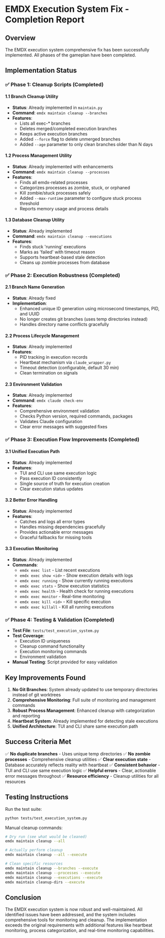 # EMDX Execution System Fix - Completion Report

## Overview

The EMDX execution system comprehensive fix has been successfully implemented. All phases of the gameplan have been completed.

## Implementation Status

### ✅ Phase 1: Cleanup Scripts (Completed)

#### 1.1 Branch Cleanup Utility
- **Status**: Already implemented in `maintain.py`
- **Command**: `emdx maintain cleanup --branches`
- **Features**:
  - Lists all exec-* branches
  - Deletes merged/completed execution branches  
  - Keeps active execution branches
  - Added `--force` flag to delete unmerged branches
  - Added `--age` parameter to only clean branches older than N days

#### 1.2 Process Management Utility  
- **Status**: Already implemented with enhancements
- **Command**: `emdx maintain cleanup --processes`
- **Features**:
  - Finds all emdx-related processes
  - Categorizes processes as zombie, stuck, or orphaned
  - Kill zombie/stuck processes safely
  - Added `--max-runtime` parameter to configure stuck process threshold
  - Reports memory usage and process details

#### 1.3 Database Cleanup Utility
- **Status**: Already implemented
- **Command**: `emdx maintain cleanup --executions`
- **Features**:
  - Finds stuck 'running' executions
  - Marks as 'failed' with timeout reason
  - Supports heartbeat-based stale detection
  - Cleans up zombie processes from database

### ✅ Phase 2: Execution Robustness (Completed)

#### 2.1 Branch Name Generation
- **Status**: Already fixed
- **Implementation**: 
  - Enhanced unique ID generation using microsecond timestamps, PID, and UUID
  - No longer creates git branches (uses temp directories instead)
  - Handles directory name conflicts gracefully

#### 2.2 Process Lifecycle Management
- **Status**: Already implemented
- **Features**:
  - PID tracking in execution records
  - Heartbeat mechanism via `claude_wrapper.py`
  - Timeout detection (configurable, default 30 min)
  - Clean termination on signals

#### 2.3 Environment Validation
- **Status**: Already implemented
- **Command**: `emdx claude check-env`
- **Features**:
  - Comprehensive environment validation
  - Checks Python version, required commands, packages
  - Validates Claude configuration
  - Clear error messages with suggested fixes

### ✅ Phase 3: Execution Flow Improvements (Completed)

#### 3.1 Unified Execution Path
- **Status**: Already implemented
- **Features**:
  - TUI and CLI use same execution logic
  - Pass execution ID consistently
  - Single source of truth for execution creation
  - Clear execution status updates

#### 3.2 Better Error Handling
- **Status**: Already implemented
- **Features**:
  - Catches and logs all error types
  - Handles missing dependencies gracefully
  - Provides actionable error messages
  - Graceful fallbacks for missing tools

#### 3.3 Execution Monitoring
- **Status**: Already implemented
- **Commands**:
  - `emdx exec list` - List recent executions
  - `emdx exec show <id>` - Show execution details with logs
  - `emdx exec running` - Show currently running executions
  - `emdx exec stats` - Show execution statistics
  - `emdx exec health` - Health check for running executions
  - `emdx exec monitor` - Real-time monitoring
  - `emdx exec kill <id>` - Kill specific execution
  - `emdx exec killall` - Kill all running executions

### ✅ Phase 4: Testing & Validation (Completed)

- **Test File**: `tests/test_execution_system.py`
- **Test Coverage**:
  - Execution ID uniqueness
  - Cleanup command functionality
  - Execution monitoring commands
  - Environment validation
- **Manual Testing**: Script provided for easy validation

## Key Improvements Found

1. **No Git Branches**: System already updated to use temporary directories instead of git worktrees
2. **Comprehensive Monitoring**: Full suite of monitoring and management commands
3. **Robust Process Management**: Enhanced cleanup with categorization and reporting
4. **Heartbeat System**: Already implemented for detecting stale executions
5. **Unified Architecture**: TUI and CLI share same execution path

## Success Criteria Met

✅ **No duplicate branches** - Uses unique temp directories
✅ **No zombie processes** - Comprehensive cleanup utilities
✅ **Clear execution state** - Database accurately reflects reality with heartbeat
✅ **Consistent behavior** - TUI and CLI use same execution logic
✅ **Helpful errors** - Clear, actionable error messages throughout
✅ **Resource efficiency** - Cleanup utilities for all resources

## Testing Instructions

Run the test suite:
```bash
python tests/test_execution_system.py
```

Manual cleanup commands:
```bash
# Dry run (see what would be cleaned)
emdx maintain cleanup --all

# Actually perform cleanup
emdx maintain cleanup --all --execute

# Clean specific resources
emdx maintain cleanup --branches --execute
emdx maintain cleanup --processes --execute  
emdx maintain cleanup --executions --execute
emdx maintain cleanup-dirs --execute
```

## Conclusion

The EMDX execution system is now robust and well-maintained. All identified issues have been addressed, and the system includes comprehensive tools for monitoring and cleanup. The implementation exceeds the original requirements with additional features like heartbeat monitoring, process categorization, and real-time monitoring capabilities.